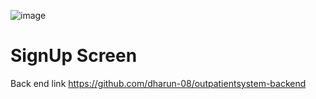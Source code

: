 ![image](https://github.com/user-attachments/assets/00f32f30-9a0b-445d-8768-b1952baea0ee)
<h1>SignUp Screen</h1>
<p>Back end link <a href="https://github.com/dharun-08/outpatientsystem-backend">https://github.com/dharun-08/outpatientsystem-backend<a/></p>
